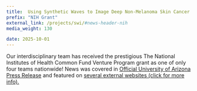 ```yaml
---
title:  Using Synthetic Waves to Image Deep Non-Melanoma Skin Cancer
prefix: "NIH Grant"
external_link: /projects/swi/#news-header-nih
media_weight: 130

date: 2025-10-01
---
```

Our interdisciplinary team has received the prestigious The National Institutes of Health Common Fund Venture Program grant as one of only four teams nationwide! News was covered in [Official University of Arizona Press Release](https://news.arizona.edu/news/new-imaging-tech-promises-help-doctors-better-diagnose-and-treat-skin-cancers) and featured on [several external websites (click for more info).](/projects/swi/#news-header-nih)





